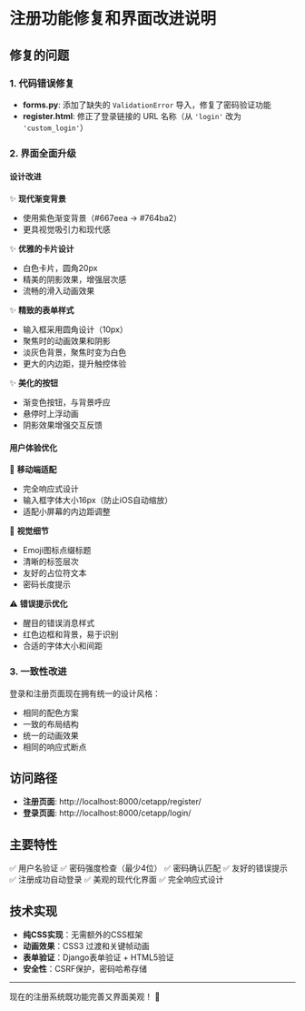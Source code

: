 # 注册功能修复和界面改进说明

## 修复的问题

### 1. 代码错误修复
- **forms.py**: 添加了缺失的 `ValidationError` 导入，修复了密码验证功能
- **register.html**: 修正了登录链接的 URL 名称（从 `'login'` 改为 `'custom_login'`）

### 2. 界面全面升级

#### 设计改进
✨ **现代渐变背景**
- 使用紫色渐变背景（#667eea → #764ba2）
- 更具视觉吸引力和现代感

✨ **优雅的卡片设计**
- 白色卡片，圆角20px
- 精美的阴影效果，增强层次感
- 流畅的滑入动画效果

✨ **精致的表单样式**
- 输入框采用圆角设计（10px）
- 聚焦时的动画效果和阴影
- 淡灰色背景，聚焦时变为白色
- 更大的内边距，提升触控体验

✨ **美化的按钮**
- 渐变色按钮，与背景呼应
- 悬停时上浮动画
- 阴影效果增强交互反馈

#### 用户体验优化
📱 **移动端适配**
- 完全响应式设计
- 输入框字体大小16px（防止iOS自动缩放）
- 适配小屏幕的内边距调整

🎨 **视觉细节**
- Emoji图标点缀标题
- 清晰的标签层次
- 友好的占位符文本
- 密码长度提示

⚠️ **错误提示优化**
- 醒目的错误消息样式
- 红色边框和背景，易于识别
- 合适的字体大小和间距

### 3. 一致性改进

登录和注册页面现在拥有统一的设计风格：
- 相同的配色方案
- 一致的布局结构
- 统一的动画效果
- 相同的响应式断点

## 访问路径

- **注册页面**: http://localhost:8000/cetapp/register/
- **登录页面**: http://localhost:8000/cetapp/login/

## 主要特性

✅ 用户名验证
✅ 密码强度检查（最少4位）
✅ 密码确认匹配
✅ 友好的错误提示
✅ 注册成功自动登录
✅ 美观的现代化界面
✅ 完全响应式设计

## 技术实现

- **纯CSS实现**：无需额外的CSS框架
- **动画效果**：CSS3 过渡和关键帧动画
- **表单验证**：Django表单验证 + HTML5验证
- **安全性**：CSRF保护，密码哈希存储

---

现在的注册系统既功能完善又界面美观！ 🎉
